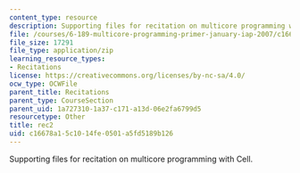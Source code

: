 ```yaml
---
content_type: resource
description: Supporting files for recitation on multicore programming with Cell.
file: /courses/6-189-multicore-programming-primer-january-iap-2007/c16678a15c1014fe0501a5fd5189b126_rec2.zip
file_size: 17291
file_type: application/zip
learning_resource_types:
- Recitations
license: https://creativecommons.org/licenses/by-nc-sa/4.0/
ocw_type: OCWFile
parent_title: Recitations
parent_type: CourseSection
parent_uid: 1a727310-1a37-c171-a13d-06e2fa6799d5
resourcetype: Other
title: rec2
uid: c16678a1-5c10-14fe-0501-a5fd5189b126
---
```

Supporting files for recitation on multicore programming with Cell.